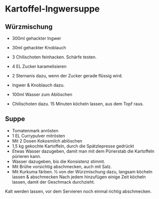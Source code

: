 # Kartoffel-Ingwersuppe

## Würzmischung
* 300ml gehackter Ingwer
* 30ml gehackter Knoblauch
* 3 Chilischoten feinhacken. Schärfe testen.

* 4 EL Zucker karamelisieren
* 2 Sternanis dazu, wenn der Zucker gerade flüssig wird.
* Ingwer & Knoblauch dazu.
* 100ml Wasser zum Ablöschen
* Chilischoten dazu.
15 Minuten köcheln lassen, aus dem Topf raus.

## Suppe
* Tomatenmark anrösten
* 1 EL Currypulver mitrösten
* Mit 2 Dosen Kokosmilch ablöschen
* 1,5 kg gekochte Kartoffeln, durch die Spätzlepresse gedrückt
* Etwas Wasser dazugeben, damit man mit dem Pürierstab die Kartoffeln pürieren kann.
* Wasser dazugeben, bis die Konsistenz stimmt.
* Mit Brühe vorsichtig abschmecken, auch mit Salz.
* Mit Kurkuma färben.
½  von der Würzmischung dazu, langsam köcheln lassen & abschmecken
Nach jedem hinzufügen einige Zeit köcheln lassen, damit der Geschmack durchzieht.

Kalt werden lassen, vor dem Servieren noch einmal richtig abschmecken.
